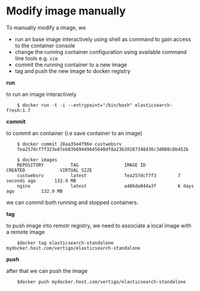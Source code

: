 # Modify image manually

To manually modify a image, we 

* run an base image interactively using shell as command to gain access to the container console
* change the running container configuration using available command line tools e.g. `vim`
* commit the running container to a new image
* tag and push the new image to docker registry

**run**

to run an image interactively

        $ docker run -t -i --entrypoint="/bin/bash" elasticsearch-fresh:1.7

**commit**

to commit an container (i.e save container to an image)

        $ docker commit 28aa35e4f96e custwebsrv
        fea257dcf7f323e87eb83b69449645648df8a23b20287348436c3d008c8b452b

        $ docker images
        REPOSITORY          TAG                 IMAGE ID            CREATED             VIRTUAL SIZE
        custwebsrv          latest              fea257dcf7f3        7 seconds ago       132.9 MB
        nginx               latest              a486da044a3f        6 days ago          132.9 MB

we can commit both running and stopped containers.

**tag**

to push image into remotr registry, we need to associate a local image with a remote image

        $docker tag elasticsearch-standalone mydocker.host.com/vertigo/elasticsearch-standalone

**push**

after that we can push the image

        $docker push mydocker.host.com/vertigo/elasticsearch-standalone
